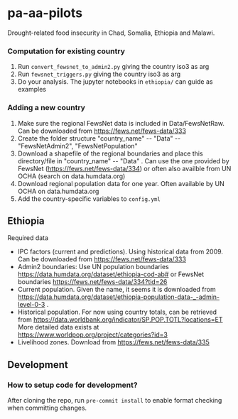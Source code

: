 # pa-aa-pilots

Drought-related food insecurity in Chad, Somalia, Ethiopia and Malawi. 

### Computation for existing country
1. Run `convert_fewsnet_to_admin2.py` giving the country iso3 as arg
2. Run `fewsnet_triggers.py` giving the country iso3 as arg
3. Do your analysis. The jupyter notebooks in `ethiopia/` can guide as examples

### Adding a new country
1. Make sure the regional FewsNet data is included in Data/FewsNetRaw. Can be downloaded from https://fews.net/fews-data/333
2. Create the folder structure "country_name" -- "Data" -- "FewsNetAdmin2", "FewsNetPopulation"
3. Download a shapefile of the regional boundaries and place this directory/file in "country_name" -- "Data" . Can use the one provided by FewsNet (https://fews.net/fews-data/334) or often also availble from UN OCHA (search on data.humdata.org)
4. Download regional population data for one year. Often available by UN OCHA on data.humdata.org
5. Add the country-specific variables to `config.yml`

## Ethiopia
Required data
- IPC factors (current and predictions). Using historical data from 2009. Can be downloaded from https://fews.net/fews-data/333
- Admin2 boundaries: Use UN population boundaries https://data.humdata.org/dataset/ethiopia-cod-ab# or FewsNet boundaries https://fews.net/fews-data/334?tid=26
- Current population. Given the name, it seems it is downloaded from https://data.humdata.org/dataset/ethiopia-population-data-_-admin-level-0-3 . 
- Historical population. For now using country totals, can be retrieved from https://data.worldbank.org/indicator/SP.POP.TOTL?locations=ET More detailed data exists at https://www.worldpop.org/project/categories?id=3
- Livelihood zones. Download from https://fews.net/fews-data/335


## Development
### How to setup code for development?
After cloning the repo, run `pre-commit install` to enable format checking when committing changes.